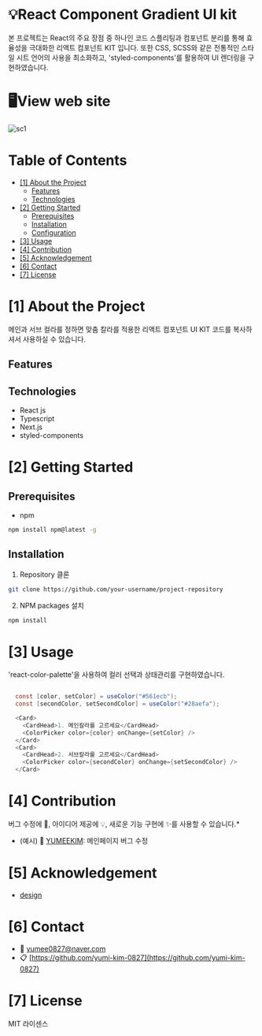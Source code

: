 # 💡React Component Gradient UI kit

본 프로젝트는 React의 주요 장점 중 하나인 코드 스플리팅과 컴포넌트 분리를 통해 효율성을 극대화한 리액트 컴포넌트 KIT 입니다. 또한 CSS, SCSS와 같은 전통적인 스타일 시트 언어의 사용을 최소화하고, 'styled-components'를 활용하여 UI 렌더링을 구현하였습니다.

# 🖥️View web site

<!--프로젝트 대문 이미지-->

![sc1](https://github.com/yumi-kim-0827/yum-react-ui-kit/assets/116349476/45261959-fdbe-4937-a5da-b7a7c1a6cea6)

<!--목차-->

# Table of Contents

- [[1] About the Project](#1-about-the-project)
  - [Features](#features)
  - [Technologies](#technologies)
- [[2] Getting Started](#2-getting-started)
  - [Prerequisites](#prerequisites)
  - [Installation](#installation)
  - [Configuration](#configuration)
- [[3] Usage](#3-usage)
- [[4] Contribution](#4-contribution)
- [[5] Acknowledgement](#5-acknowledgement)
- [[6] Contact](#6-contact)
- [[7] License](#7-license)

# [1] About the Project

메인과 서브 컬라를 정하면 맞춤 칼라를 적용한 리액트 컴포넌트 UI KIT 코드를
복사하셔서 사용하실 수 있습니다.

## Features

## Technologies

- React js
- Typescript
- Next.js
- styled-components

# [2] Getting Started

## Prerequisites

- npm

```bash
npm install npm@latest -g
```

## Installation

1. Repository 클론

```bash
git clone https://github.com/your-username/project-repository
```

2. NPM packages 설치

```bash
npm install
```

# [3] Usage

'react-color-palette'을 사용하여 컬러 선택과 상태관리를 구현하였습니다.

```java

  const [color, setColor] = useColor("#561ecb");
  const [secondColor, setSecondColor] = useColor("#28aefa");

  <Card>
    <CardHead>1. 메인칼라를 고르세요</CardHead>
    <ColorPicker color={color} onChange={setColor} />
  </Card>
  <Card>
    <CardHead>2. 서브칼라를 고르세요</CardHead>
    <ColorPicker color={secondColor} onChange={setSecondColor} />
  </Card>

```

# [4] Contribution

버그 수정에 🐞, 아이디어 제공에 💡, 새로운 기능 구현에 ✨를 사용할 수 있습니다.\*

- (예시) 🐞 [YUMEEKIM](https://github.com/yumi-kim-0827): 메인페이지 버그 수정

# [5] Acknowledgement

- [design](https://www.behance.net/gallery/196517557/Design-System-UIUX-Design-Design-Library?tracking_source=search_projects|gradient+ui+kit&l=8)

# [6] Contact

- 📧 yumee0827@naver.com
- 📋 [https://github.com/yumi-kim-0827](https://github.com/yumi-kim-0827)

# [7] License

MIT 라이센스

<!--Url for Badges-->

[license-shield]: https://img.shields.io/github/license/dev-ujin/readme-template?labelColor=D8D8D8&color=04B4AE
[repository-size-shield]: https://img.shields.io/github/repo-size/dev-ujin/readme-template?labelColor=D8D8D8&color=BE81F7
[issue-closed-shield]: https://img.shields.io/github/issues-closed/dev-ujin/readme-template?labelColor=D8D8D8&color=FE9A2E

<!--Url for Buttons-->

[readme-eng-shield]: https://img.shields.io/badge/-readme%20in%20english-2E2E2E?style=for-the-badge
[view-demo-shield]: https://img.shields.io/badge/-%F0%9F%98%8E%20view%20demo-F3F781?style=for-the-badge
[view-demo-url]: https://dev-ujin.github.io
[report-bug-shield]: https://img.shields.io/badge/-%F0%9F%90%9E%20report%20bug-F5A9A9?style=for-the-badge
[report-bug-url]: https://github.com/dev-ujin/readme-template/issues
[request-feature-shield]: https://img.shields.io/badge/-%E2%9C%A8%20request%20feature-A9D0F5?style=for-the-badge
[request-feature-url]: https://github.com/dev-ujin/readme-template/issues

<!--URLS-->

[license-url]: LICENSE.md
[contribution-url]: CONTRIBUTION.md
[readme-eng-url]: ../README.md
